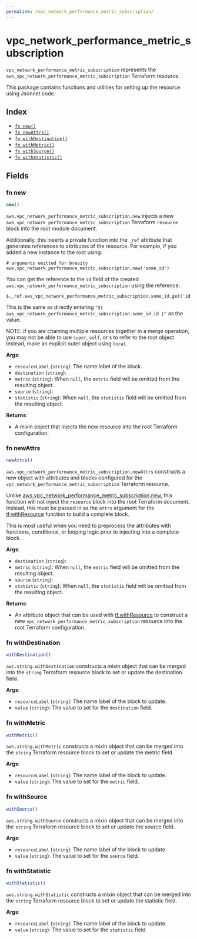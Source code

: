 ```yaml
---
permalink: /vpc_network_performance_metric_subscription/
---
```


# vpc_network_performance_metric_subscription

`vpc_network_performance_metric_subscription` represents the `aws_vpc_network_performance_metric_subscription` Terraform resource.



This package contains functions and utilities for setting up the resource using Jsonnet code.


## Index

* [`fn new()`](#fn-new)
* [`fn newAttrs()`](#fn-newattrs)
* [`fn withDestination()`](#fn-withdestination)
* [`fn withMetric()`](#fn-withmetric)
* [`fn withSource()`](#fn-withsource)
* [`fn withStatistic()`](#fn-withstatistic)

## Fields

### fn new

```ts
new()
```


`aws.vpc_network_performance_metric_subscription.new` injects a new `aws_vpc_network_performance_metric_subscription` Terraform `resource`
block into the root module document.

Additionally, this inserts a private function into the `_ref` attribute that generates references to attributes of the
resource. For example, if you added a new instance to the root using:

    # arguments omitted for brevity
    aws.vpc_network_performance_metric_subscription.new('some_id')

You can get the reference to the `id` field of the created `aws.vpc_network_performance_metric_subscription` using the reference:

    $._ref.aws_vpc_network_performance_metric_subscription.some_id.get('id')

This is the same as directly entering `"${ aws_vpc_network_performance_metric_subscription.some_id.id }"` as the value.

NOTE: if you are chaining multiple resources together in a merge operation, you may not be able to use `super`, `self`,
or `$` to refer to the root object. Instead, make an explicit outer object using `local`.

**Args**:
  - `resourceLabel` (`string`): The name label of the block.
  - `destination` (`string`): 
  - `metric` (`string`):  When `null`, the `metric` field will be omitted from the resulting object.
  - `source` (`string`): 
  - `statistic` (`string`):  When `null`, the `statistic` field will be omitted from the resulting object.

**Returns**:
- A mixin object that injects the new resource into the root Terraform configuration.


### fn newAttrs

```ts
newAttrs()
```


`aws.vpc_network_performance_metric_subscription.newAttrs` constructs a new object with attributes and blocks configured for the `vpc_network_performance_metric_subscription`
Terraform resource.

Unlike [aws.vpc_network_performance_metric_subscription.new](#fn-vpcnetworkperformancemetricsubscriptionnew), this function will not inject the `resource`
block into the root Terraform document. Instead, this must be passed in as the `attrs` argument for the
[tf.withResource](https://github.com/tf-libsonnet/core/tree/main/docs#fn-withresource) function to build a complete block.

This is most useful when you need to preprocess the attributes with functions, conditional, or looping logic prior to
injecting into a complete block.

**Args**:
  - `destination` (`string`): 
  - `metric` (`string`):  When `null`, the `metric` field will be omitted from the resulting object.
  - `source` (`string`): 
  - `statistic` (`string`):  When `null`, the `statistic` field will be omitted from the resulting object.

**Returns**:
  - An attribute object that can be used with [tf.withResource](https://github.com/tf-libsonnet/core/tree/main/docs#fn-withresource) to construct a new `vpc_network_performance_metric_subscription` resource into the root Terraform configuration.


### fn withDestination

```ts
withDestination()
```

`aws.string.withDestination` constructs a mixin object that can be merged into the `string`
Terraform resource block to set or update the destination field.



**Args**:
  - `resourceLabel` (`string`): The name label of the block to update.
  - `value` (`string`): The value to set for the `destination` field.


### fn withMetric

```ts
withMetric()
```

`aws.string.withMetric` constructs a mixin object that can be merged into the `string`
Terraform resource block to set or update the metric field.



**Args**:
  - `resourceLabel` (`string`): The name label of the block to update.
  - `value` (`string`): The value to set for the `metric` field.


### fn withSource

```ts
withSource()
```

`aws.string.withSource` constructs a mixin object that can be merged into the `string`
Terraform resource block to set or update the source field.



**Args**:
  - `resourceLabel` (`string`): The name label of the block to update.
  - `value` (`string`): The value to set for the `source` field.


### fn withStatistic

```ts
withStatistic()
```

`aws.string.withStatistic` constructs a mixin object that can be merged into the `string`
Terraform resource block to set or update the statistic field.



**Args**:
  - `resourceLabel` (`string`): The name label of the block to update.
  - `value` (`string`): The value to set for the `statistic` field.
